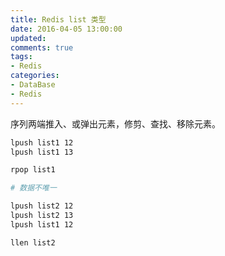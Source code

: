 ```yaml
---
title: Redis list 类型
date: 2016-04-05 13:00:00
updated:
comments: true
tags:
- Redis
categories:
- DataBase
- Redis
---
```


序列两端推入、或弹出元素，修剪、查找、移除元素。

<!--more-->

```bash
lpush list1 12
lpush list1 13

rpop list1

# 数据不唯一

lpush list2 12
lpush list2 13
lpush list1 12

llen list2
```
